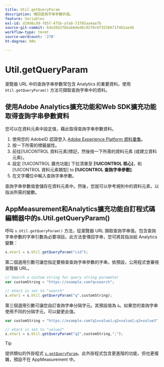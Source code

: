 ```yaml
---
title: Util.getQueryParam
description: 傳回查詢字串參數的值。
feature: Variables
exl-id: d29d6cd9-f85f-475b-a7a8-73785aa4ae7b
source-git-commit: 6de20d2fbbab6ded6c92f0c6f3536671f4b2ae46
workflow-type: tm+mt
source-wordcount: '270'
ht-degree: 80%

---
```


# Util.getQueryParam

瀏覽器 URL 中的查詢字串參數常包含 Analytics 的重要資料。使用 `Util.getQueryParam()` 方法可擷取查詢字串中的資料。

## 使用Adobe Analytics擴充功能和Web SDK擴充功能取得查詢字串參數資料

您可以在資料元素中設定值，藉此取得查詢字串參數資料。

1. 使用您的 AdobeID 認證登入 [Adobe Experience Platform 資料彙集](https://experience.adobe.com/data-collection)。
2. 按一下所需的標籤屬性。
3. 前往[!UICONTROL 資料元素]標記，然後按一下所需的資料元素 (或建立資料元素)。
4. 設定 [!UICONTROL 擴充功能] 下拉清單至 **[!UICONTROL 核心]**，和 [!UICONTROL 資料元素類型] to **[!UICONTROL 查詢字串參數]**.
5. 在文字欄位中輸入查詢字串參數。

查詢字串參數值會儲存在資料元素中。然後，您就可以參考規則中的資料元素，以指派所需的變數。

## AppMeasurement和Analytics擴充功能自訂程式碼編輯器中的s.Util.getQueryParam()

呼叫 `s.Util.getQueryParam()` 方法，從瀏覽器 URL 擷取查詢字串值。包含查詢字串參數的字串引數為必要項目。此方法會傳回字串，您可將其指派給 Analytics 變數：

```js
s.eVar1 = s.Util.getQueryParam("cid");
```

第二個選用引數可讓您指定要檢查查詢字串參數的字串。依預設，公用程式會審視瀏覽器 URL。

```js
// Search a custom string for query string parameter
var customString = "https://example.com?q=search";

// eVar1 is set to "search"
s.eVar1 = s.Util.getQueryParam("q",customString);
```

第三個選用引數可讓您自訂查詢字串分隔字元。其預設值為 `&`。如果您的查詢字串使用不同的分隔字元，可以變更此值。

```js
var customString = "https://example.com?q1=value1;q2=value2;q3=value3";

// eVar1 is set to "value2"
s.eVar1 = s.Util.getQueryParam("q2",customString,";");
```

>[!TIP]
>
> 提供類似的外掛程式 [`s.getQueryParam`](../plugins/getqueryparam.md)。此外掛程式包含更進階的功能，但也更複雜，預設不在 AppMeasurement 中。
